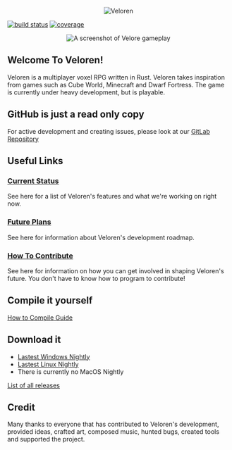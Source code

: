 <p align="center">
	<img alt="Veloren" src="https://raw.github.com/veloren/game/master/misc/logo.png">
</p>

[![build status](https://gitlab.com/veloren/game/badges/master/build.svg)](https://gitlab.com/veloren/game/pipelines)
[![coverage](https://gitlab.com/veloren/game/badges/master/coverage.svg)](https://gitlab.com/veloren/game)

<p align="center">
	<img alt="A screenshot of Velore gameplay" src="https://raw.github.com/veloren/game/master/misc/screenshot1.png">
</p>

## Welcome To Veloren!

Veloren is a multiplayer voxel RPG written in Rust. Veloren takes inspiration from games such as Cube World, Minecraft and Dwarf Fortress. The game is currently under heavy development, but is playable.

## GitHub is just a read only copy
For active development and creating issues, please look at our [GitLab Repository](https://gitlab.com/veloren/game)

## Useful Links

### [Current Status](https://gitlab.com/veloren/game/wikis/Status)

See here for a list of Veloren's features and what we're working on right now.

### [Future Plans](https://gitlab.com/veloren/game/wikis/Roadmap-1.0.0)

See here for information about Veloren's development roadmap.

### [How To Contribute](CONTRIBUTING.md)

See here for information on how you can get involved in shaping Veloren's future. You don't have to know how to program to contribute!

## Compile it yourself

[How to Compile Guide](https://gitlab.com/veloren/game/wikis/Developer's-Corner/Introduction)

## Download it

 - [Lastest Windows Nightly](https://gitlab.com/veloren/game/-/jobs/artifacts/master/download?job=nightly-windows-debug)
 - [Lastest Linux Nightly](https://gitlab.com/veloren/game/-/jobs/artifacts/master/download?job=nightly-linux-debug)
 - There is currently no MacOS Nightly

[List of all releases](https://gitlab.com/veloren/game/tags)

## Credit

Many thanks to everyone that has contributed to Veloren's development, provided ideas, crafted art, composed music, hunted bugs, created tools and supported the project.
